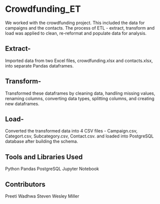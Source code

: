 # Crowdfunding_ET

We worked with the crowdfunding project. This included the data for campaigns and the contacts. 
The process of ETL - extract, transform and load was applied to clean, re-reformat and populate data for analysis. 

## Extract- 
Imported data from two Excel files, crowdfunding.xlsx and contacts.xlsx, into separate Pandas dataframes.

## Transform- 
Transformed these dataframes by cleaning data, handling missing values, renaming columns, converting data types, splitting columns, and creating new dataframes.

## Load-
Converted the transformed data into 4 CSV files - Campaign.csv, Categort.csv, Subcategory.csv, Contact.csv. and loaded into PostgreSQL database after building the schema. 

## Tools and Libraries Used
Python
Pandas
PostgreSQL
Jupyter Notebook

## Contributors
Preeti Wadhwa
Steven Wesley Miller
